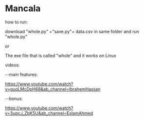 # Mancala
how to run:

download "whole.py" +"save.py"+ data.csv in same folder and run "whole.py"

or

The exe file that is called "whole" and it works on Linux

videos:

--main features:

https://www.youtube.com/watch?v=guoLMcDpH68&ab_channel=IbrahemHassan

--bonus:

https://www.youtube.com/watch?v=3upcJ_ZbK5U&ab_channel=EslamAhmed


